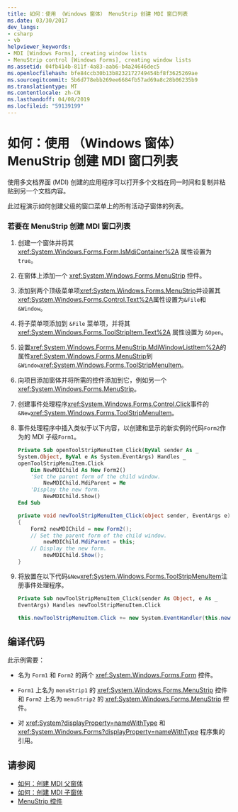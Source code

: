 ```yaml
---
title: 如何：使用 （Windows 窗体） MenuStrip 创建 MDI 窗口列表
ms.date: 03/30/2017
dev_langs:
- csharp
- vb
helpviewer_keywords:
- MDI [Windows Forms], creating window lists
- MenuStrip control [Windows Forms], creating window lists
ms.assetid: 04fb414b-811f-4a83-aab6-b4a24646dec5
ms.openlocfilehash: bfe84ccb30b13b8232172749454bf8f3625269ae
ms.sourcegitcommit: 5b6d778ebb269ee6684fb57ad69a8c28b06235b9
ms.translationtype: MT
ms.contentlocale: zh-CN
ms.lasthandoff: 04/08/2019
ms.locfileid: "59139199"
---
```

# <a name="how-to-create-an-mdi-window-list-with-menustrip-windows-forms"></a>如何：使用 （Windows 窗体） MenuStrip 创建 MDI 窗口列表
使用多文档界面 (MDI) 创建的应用程序可以打开多个文档在同一时间和复制并粘贴到另一个文档内容。  
  
 此过程演示如何创建父级的窗口菜单上的所有活动子窗体的列表。  
  
### <a name="to-create-an-mdi-window-list-on-a-menustrip"></a>若要在 MenuStrip 创建 MDI 窗口列表  
  
1.  创建一个窗体并将其 <xref:System.Windows.Forms.Form.IsMdiContainer%2A> 属性设置为 `true`。  
  
2.  在窗体上添加一个 <xref:System.Windows.Forms.MenuStrip> 控件。  
  
3.  添加到两个顶级菜单项<xref:System.Windows.Forms.MenuStrip>并设置其<xref:System.Windows.Forms.Control.Text%2A>属性设置为`&File`和`&Window`。  
  
4.  将子菜单项添加到 `&File` 菜单项，并将其 <xref:System.Windows.Forms.ToolStripItem.Text%2A> 属性设置为 `&Open`。  
  
5.  设置<xref:System.Windows.Forms.MenuStrip.MdiWindowListItem%2A>的属性<xref:System.Windows.Forms.MenuStrip>到`&Window`<xref:System.Windows.Forms.ToolStripMenuItem>。  
  
6.  向项目添加窗体并将所需的控件添加到它，例如另一个<xref:System.Windows.Forms.MenuStrip>。  
  
7.  创建事件处理程序<xref:System.Windows.Forms.Control.Click>事件的`&New`<xref:System.Windows.Forms.ToolStripMenuItem>。  
  
8.  事件处理程序中插入类似于以下内容，以创建和显示的新实例的代码`Form2`作为的 MDI 子级`Form1`。  
  
    ```vb  
    Private Sub openToolStripMenuItem_Click(ByVal sender As _  
    System.Object, ByVal e As System.EventArgs) Handles _  
    openToolStripMenuItem.Click  
        Dim NewMDIChild As New Form2()  
        'Set the parent form of the child window.  
            NewMDIChild.MdiParent = Me  
        'Display the new form.  
            NewMDIChild.Show()  
    End Sub  
    ```  
  
    ```csharp  
    private void newToolStripMenuItem_Click(object sender, EventArgs e)  
    {  
        Form2 newMDIChild = new Form2();  
        // Set the parent form of the child window.  
            newMDIChild.MdiParent = this;  
        // Display the new form.  
            newMDIChild.Show();  
    }  
    ```  
  
9. 将放置在以下代码`&New`<xref:System.Windows.Forms.ToolStripMenuItem>注册事件处理程序。  
  
    ```vb  
    Private Sub newToolStripMenuItem_Click(sender As Object, e As _  
    EventArgs) Handles newToolStripMenuItem.Click  
    ```  
  
    ```csharp  
    this.newToolStripMenuItem.Click += new System.EventHandler(this.newToolStripMenuItem_Click);  
    ```  
  
## <a name="compiling-the-code"></a>编译代码  
 此示例需要：  
  
-   名为 `Form1` 和 `Form2` 的两个 <xref:System.Windows.Forms.Form> 控件。  
  
-   `Form1` 上名为 `menuStrip1` 的 <xref:System.Windows.Forms.MenuStrip> 控件和 `Form2` 上名为 `menuStrip2` 的 <xref:System.Windows.Forms.MenuStrip> 控件。  
  
-   对 <xref:System?displayProperty=nameWithType> 和 <xref:System.Windows.Forms?displayProperty=nameWithType> 程序集的引用。  
  
## <a name="see-also"></a>请参阅

- [如何：创建 MDI 父窗体](../advanced/how-to-create-mdi-parent-forms.md)
- [如何：创建 MDI 子窗体](../advanced/how-to-create-mdi-child-forms.md)
- [MenuStrip 控件](menustrip-control-windows-forms.md)
